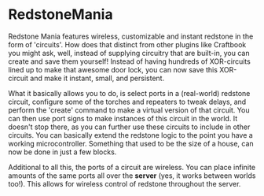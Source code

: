 RedstoneMania
===============

Redstone Mania features wireless, customizable and instant redstone in the form of 'circuits'. How does that distinct from other plugins like Craftbook you might ask, well, instead of supplying circuitry that are built-in, you can create and save them yourself! Instead of having hundreds of XOR-circuits lined up to make that awesome door lock, you can now save this XOR-circuit and make it instant, small, and persistent.

What it basically allows you to do, is select ports in a (real-world) redstone circuit, configure some of the torches and repeaters to tweak delays, and perform the 'create' command to make a virtual version of that circuit. You can then use port signs to make instances of this circuit in the world. It doesn't stop there, as you can further use these circuits to include in other circuits. You can basically extend the redstone logic to the point you have a working microcontroller. Something that used to be the size of a house, can now be done in just a few blocks.

Additional to all this, the ports of a circuit are wireless. You can place infinite amounts of the same ports all over the **server** (yes, it works between worlds too!). This allows for wireless control of redstone throughout the server.